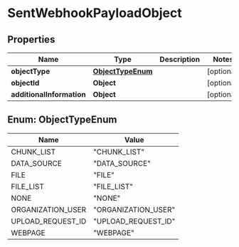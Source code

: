 

# SentWebhookPayloadObject


## Properties

| Name | Type | Description | Notes |
|------------ | ------------- | ------------- | -------------|
|**objectType** | [**ObjectTypeEnum**](#ObjectTypeEnum) |  |  [optional] |
|**objectId** | **Object** |  |  [optional] |
|**additionalInformation** | **Object** |  |  [optional] |



## Enum: ObjectTypeEnum

| Name | Value |
|---- | -----|
| CHUNK_LIST | &quot;CHUNK_LIST&quot; |
| DATA_SOURCE | &quot;DATA_SOURCE&quot; |
| FILE | &quot;FILE&quot; |
| FILE_LIST | &quot;FILE_LIST&quot; |
| NONE | &quot;NONE&quot; |
| ORGANIZATION_USER | &quot;ORGANIZATION_USER&quot; |
| UPLOAD_REQUEST_ID | &quot;UPLOAD_REQUEST_ID&quot; |
| WEBPAGE | &quot;WEBPAGE&quot; |



